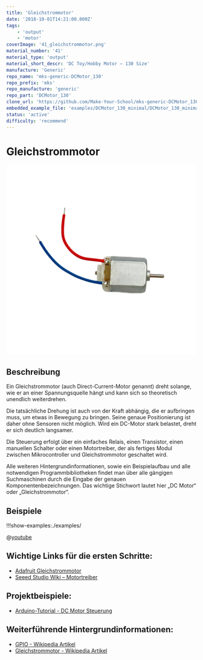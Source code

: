 ```yaml
---
title: 'Gleichstrommotor'
date: '2018-10-01T14:21:00.000Z'
tags:
    - 'output'
    - 'motor'
coverImage: '41_gleichstrommotor.png'
material_number: '41'
material_type: 'output'
material_short_descr: 'DC Toy/Hobby Motor – 130 Size'
manufacture: 'Generic'
repo_name: 'mks-generic-DCMotor_130'
repo_prefix: 'mks'
repo_manufacture: 'generic'
repo_part: 'DCMotor_130'
clone_url: 'https://github.com/Make-Your-School/mks-generic-DCMotor_130.git'
embedded_example_file: 'examples/DCMotor_130_minimal/DCMotor_130_minimal.ino'
status: 'active'
difficulty: 'recommend'
---
```


# Gleichstrommotor

![Gleichstrommotor](./41_gleichstrommotor.png)

## Beschreibung

Ein Gleichstrommotor (auch Direct-Current-Motor genannt) dreht solange, wie er an einer Spannungsquelle hängt und kann sich so theoretisch unendlich weiterdrehen. 

<!-- more_details -->

Die tatsächliche Drehung ist auch von der Kraft abhängig, die er aufbringen muss, um etwas in Bewegung zu bringen. 
Seine genaue Positionierung ist daher ohne Sensoren nicht möglich. 
Wird ein DC-Motor stark belastet, dreht er sich deutlich langsamer.

Die Steuerung erfolgt über ein einfaches Relais, einen Transistor, einen manuellen Schalter oder einen Motortreiber, der als fertiges Modul zwischen Mikrocontroller und Gleichstrommotor geschaltet wird.

Alle weiteren Hintergrundinformationen, sowie ein Beispielaufbau und alle notwendigen Programmbibliotheken findet man über alle gängigen Suchmaschinen durch die Eingabe der genauen Komponentenbezeichnungen. 
Das wichtige Stichwort lautet hier „DC Motor“ oder „Gleichstrommotor“.

## Beispiele

!!!show-examples:./examples/

<!-- infolists -->

@[youtube](https://www.youtube.com/watch?v=wVxcmO2YuxA)

## Wichtige Links für die ersten Schritte:

- [Adafruit Gleichstrommotor](https://www.adafruit.com/product/711)
- [Seeed Studio Wiki – Motortreiber](http://wiki.seeedstudio.com/Grove-I2C_Motor_Driver_V1.3/)

## Projektbeispiele:

- [Arduino-Tutorial - DC Motor Steuerung](https://www.arduino-tutorial.de/motorsteuerung-direkt-per-arduino/)

## Weiterführende Hintergrundinformationen:

- [GPIO - Wikipedia Artikel](https://de.wikipedia.org/wiki/Allzweckeingabe/-ausgabe)
- [Gleichstrommotor - Wikipedia Artikel](https://de.wikipedia.org/wiki/Gleichstrommaschine)
